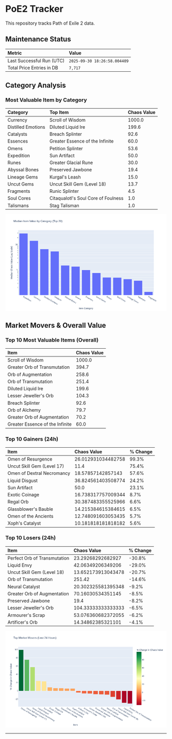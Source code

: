# PoE2 Tracker

This repository tracks Path of Exile 2 data.

## Maintenance Status

<!-- START_MAINTENANCE -->
| Metric | Value |
|:---|:---|
| Last Successful Run (UTC) | `2025-09-30 18:26:58.004409` |
| Total Price Entries in DB | `7,717` |

<!-- END_MAINTENANCE -->

## Category Analysis

<!-- START_CATEGORY_ANALYSIS -->
### Most Valuable Item by Category
| Category | Top Item | Chaos Value |
| :--- | :--- | :--- |
| Currency | Scroll of Wisdom | 1000.0 |
| Distilled Emotions | Diluted Liquid Ire | 199.6 |
| Catalysts | Breach Splinter | 92.6 |
| Essences | Greater Essence of the Infinite | 60.0 |
| Omens | Petition Splinter | 53.6 |
| Expedition | Sun Artifact | 50.0 |
| Runes | Greater Glacial Rune | 30.0 |
| Abyssal Bones | Preserved Jawbone | 19.4 |
| Lineage Gems | Kurgal's Leash | 15.0 |
| Uncut Gems | Uncut Skill Gem (Level 18) | 13.7 |
| Fragments | Runic Splinter | 4.5 |
| Soul Cores | Citaqualotl's Soul Core of Foulness | 1.0 |
| Talismans | Stag Talisman | 1.0 |


![Category Analysis Chart](charts/category_analysis.png)
<!-- END_CATEGORY_ANALYSIS -->

## Market Movers & Overall Value

<!-- START_ANALYSIS -->
### Top 10 Most Valuable Items (Overall)
| Item | Chaos Value |
| :--- | :--- |
| Scroll of Wisdom | 1000.0 |
| Greater Orb of Transmutation | 394.7 |
| Orb of Augmentation | 258.6 |
| Orb of Transmutation | 251.4 |
| Diluted Liquid Ire | 199.6 |
| Lesser Jeweller's Orb | 104.3 |
| Breach Splinter | 92.6 |
| Orb of Alchemy | 79.7 |
| Greater Orb of Augmentation | 70.2 |
| Greater Essence of the Infinite | 60.0 |

### Top 10 Gainers (24h)
| Item | Chaos Value | % Change |
| :--- | :--- | :--- |
| Omen of Resurgence | 26.012931034482758 | 99.3% |
| Uncut Skill Gem (Level 17) | 11.4 | 75.4% |
| Omen of Dextral Necromancy | 18.57857142857143 | 57.6% |
| Liquid Disgust | 36.824561403508774 | 24.2% |
| Sun Artifact | 50.0 | 23.1% |
| Exotic Coinage | 16.738317757009344 | 8.7% |
| Regal Orb | 30.387483355525966 | 6.6% |
| Glassblower's Bauble | 14.215384615384615 | 6.5% |
| Omen of the Ancients | 12.748091603053435 | 5.7% |
| Xoph's Catalyst | 10.181818181818182 | 5.6% |

### Top 10 Losers (24h)
| Item | Chaos Value | % Change |
| :--- | :--- | :--- |
| Perfect Orb of Transmutation | 23.29268292682927 | -30.8% |
| Liquid Envy | 42.06349206349206 | -29.0% |
| Uncut Skill Gem (Level 18) | 13.652173913043478 | -20.7% |
| Orb of Transmutation | 251.42 | -14.6% |
| Neural Catalyst | 20.302325581395348 | -9.2% |
| Greater Orb of Augmentation | 70.16030534351145 | -8.5% |
| Preserved Jawbone | 19.4 | -8.2% |
| Lesser Jeweller's Orb | 104.33333333333333 | -6.5% |
| Armourer's Scrap | 53.076360682372055 | -6.2% |
| Artificer's Orb | 14.34862385321101 | -4.1% |


![Market Movers Chart](charts/market_movers.png)
<!-- END_ANALYSIS -->

---
